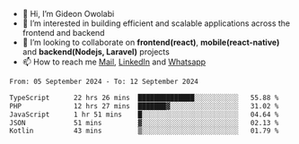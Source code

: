 - 👋 Hi, I’m Gideon Owolabi
- 👀 I’m interested in building efficient and scalable applications across the frontend and backend
- 💞️ I’m looking to collaborate on <b>frontend(react)</b>, <b>mobile(react-native)</b> and <b>backend(Nodejs, Laravel)</b> projects
- 📫 How to reach me <a href="mailto:gideoniyin2021@gmail.com">Mail</a>, <a href="https://www.linkedin.com/in/gideon-owolabi-9b667a232/">LinkedIn</a> and <a href="https://wa.me/2348055377085">Whatsapp</a>

<!---
gude1/gude1 is a ✨ special ✨ repository because its `README.md` (this file) appears on your GitHub profile.
You can click the Preview link to take a look at your changes.
--->

<!--START_SECTION:waka-->

```txt
From: 05 September 2024 - To: 12 September 2024

TypeScript      22 hrs 26 mins  ██████████████░░░░░░░░░░░   55.88 %
PHP             12 hrs 27 mins  ███████▓░░░░░░░░░░░░░░░░░   31.02 %
JavaScript      1 hr 51 mins    █░░░░░░░░░░░░░░░░░░░░░░░░   04.64 %
JSON            51 mins         ▓░░░░░░░░░░░░░░░░░░░░░░░░   02.13 %
Kotlin          43 mins         ▒░░░░░░░░░░░░░░░░░░░░░░░░   01.79 %
```

<!--END_SECTION:waka-->

